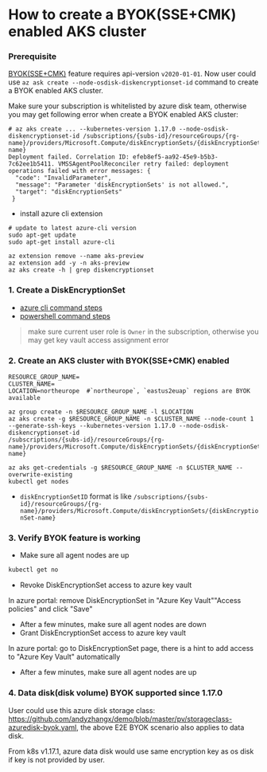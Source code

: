 # How to create a BYOK(SSE+CMK) enabled AKS cluster

### Prerequisite
[BYOK(SSE+CMK)](https://docs.microsoft.com/en-us/azure/virtual-machines/windows/disk-encryption) feature requires api-version `v2020-01-01`.
Now user could use `az ask create --node-osdisk-diskencryptionset-id` command to create a BYOK enabled AKS cluster.

Make sure your subscription is whitelisted by azure disk team, otherwise you may get following error when create a BYOK enabled AKS cluster:
```console
# az aks create ... --kubernetes-version 1.17.0 --node-osdisk-diskencryptionset-id /subscriptions/{subs-id}/resourceGroups/{rg-name}/providers/Microsoft.Compute/diskEncryptionSets/{diskEncryptionSet-name}
Deployment failed. Correlation ID: efeb8ef5-aa92-45e9-b5b3-7c62ee1b5411. VMSSAgentPoolReconciler retry failed: deployment operations failed with error messages: {
  "code": "InvalidParameter",
  "message": "Parameter 'diskEncryptionSets' is not allowed.",
  "target": "diskEncryptionSets"
 }
```

 - install azure cli extension
```
# update to latest azure-cli version
sudo apt-get update
sudo apt-get install azure-cli

az extension remove --name aks-preview
az extension add -y -n aks-preview
az aks create -h | grep diskencryptionset
```
 
### 1. Create a DiskEncryptionSet
 - [azure cli command steps](./create-diskencryptionset.sh)
 - [powershell command steps](https://docs.microsoft.com/en-us/azure/virtual-machines/windows/disk-encryption)
> make sure current user role is `Owner` in the subscription, otherwise you may get key vault access assignment error

### 2. Create an AKS cluster with BYOK(SSE+CMK) enabled
```console
RESOURCE_GROUP_NAME=
CLUSTER_NAME=
LOCATION=northeurope  #`northeurope`, `eastus2euap` regions are BYOK available

az group create -n $RESOURCE_GROUP_NAME -l $LOCATION
az aks create -g $RESOURCE_GROUP_NAME -n $CLUSTER_NAME --node-count 1 --generate-ssh-keys --kubernetes-version 1.17.0 --node-osdisk-diskencryptionset-id 
/subscriptions/{subs-id}/resourceGroups/{rg-name}/providers/Microsoft.Compute/diskEncryptionSets/{diskEncryptionSet-name}

az aks get-credentials -g $RESOURCE_GROUP_NAME -n $CLUSTER_NAME --overwrite-existing
kubectl get nodes
```
 - `diskEncryptionSetID` format is like `/subscriptions/{subs-id}/resourceGroups/{rg-name}/providers/Microsoft.Compute/diskEncryptionSets/{diskEncryptionSet-name}`


### 3. Verify BYOK feature is working
 - Make sure all agent nodes are up
```sh
kubectl get no
```
 - Revoke DiskEncryptionSet access to azure key vault

In azure portal: remove DiskEncryptionSet in "Azure Key Vault"\"Access policies" and click "Save"
 - After a few minutes, make sure all agent nodes are down
 - Grant DiskEncryptionSet access to azure key vault

In azure portal: go to DiskEncryptionSet page, there is a hint to add access to "Azure Key Vault" automatically
 - After a few minutes, make sure all agent nodes are up

### 4. Data disk(disk volume) BYOK supported since 1.17.0
User could use this azure disk storage class: https://github.com/andyzhangx/demo/blob/master/pv/storageclass-azuredisk-byok.yaml, the above E2E BYOK scenario also applies to data disk.

From k8s v1.17.1, azure data disk would use same encryption key as os disk if key is not provided by user.
